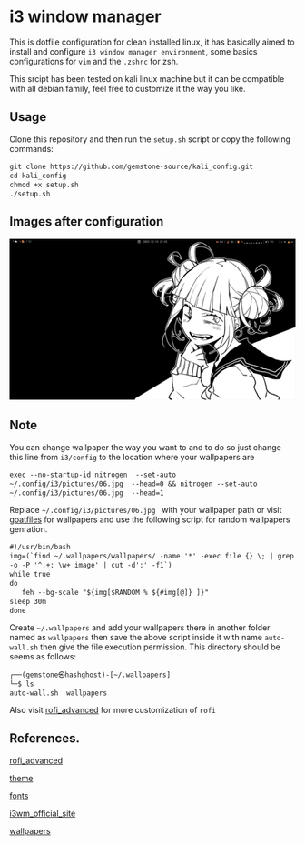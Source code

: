 # i3 window manager
This is dotfile configuration for clean installed linux, it has basically aimed to install and configure `i3 window manager environment`, some basics configurations for `vim` and the `.zshrc` for zsh.

This srcipt has been tested on kali linux machine but it can be compatible with all debian family, feel free to customize it the way you like.
## Usage 
Clone this repository and then run the `setup.sh` script or copy the following commands:
```
git clone https://github.com/gemstone-source/kali_config.git
cd kali_config
chmod +x setup.sh 
./setup.sh
```
## Images after configuration
![image](pictures/09.png)

## Note
You can change wallpaper the way you want to and to do so just change this line from `i3/config` to the location where your wallpapers are
```
exec --no-startup-id nitrogen  --set-auto  ~/.config/i3/pictures/06.jpg  --head=0 && nitrogen --set-auto ~/.config/i3/pictures/06.jpg  --head=1
```
Replace `~/.config/i3/pictures/06.jpg ` with your wallpaper path or visit [goatfiles](https://github.com/goatfiles/wallpapers) for wallpapers and use the following script for random wallpapers genration.
```
#!/usr/bin/bash
img=(`find ~/.wallpapers/wallpapers/ -name '*' -exec file {} \; | grep -o -P '^.+: \w+ image' | cut -d':' -f1`)
while true
do
   feh --bg-scale "${img[$RANDOM % ${#img[@]} ]}"
sleep 30m
done
```
Create `~/.wallpapers` and add your wallpapers there in another folder named as `wallpapers` then save the above script inside it with name `auto-wall.sh` then give the file execution permission. This directory should be seems as follows:
```
┌──(gemstone㉿hashghost)-[~/.wallpapers]
└─$ ls
auto-wall.sh  wallpapers
```

Also visit [rofi_advanced](https://github.com/adi1090x/rofi) for more customization of `rofi`

## References.
[rofi_advanced](https://github.com/adi1090x/rofi)

[theme](https://software.opensuse.org/download.html?project=home%3AHorst3180&package=arc-theme)

[fonts](https://github.com/supermarin/YosemiteSanFranciscoFont)

[i3wm_official_site](https://i3wm.org/)

[wallpapers](https://github.com/goatfiles/wallpapers)
